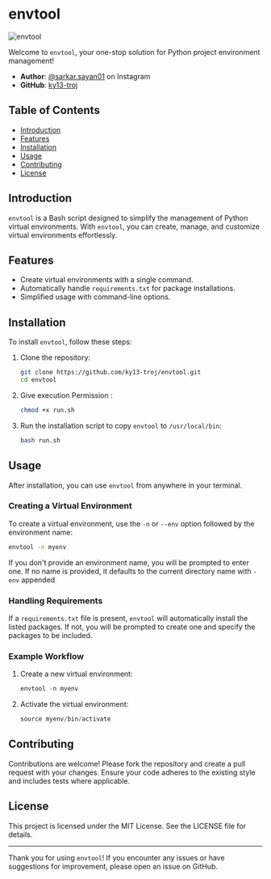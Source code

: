 # envtool

![envtool](https://github.com/ky13-troj/envtool/assets/72155617/db5e205e-7beb-47a2-bade-02fea08ddd2c)


Welcome to `envtool`, your one-stop solution for Python project environment management!

* **Author**: [@sarkar.sayan01](https://instagram.com/sarkar.sayan01) on Instagram
* **GitHub**: [ky13-troj](https://github.com/psypherion)

## Table of Contents

* [Introduction](#introduction)
* [Features](#features)
* [Installation](#installation)
* [Usage](#usage)
* [Contributing](#contributing)
* [License](#license)

## Introduction

`envtool` is a Bash script designed to simplify the management of Python virtual environments. With `envtool`, you can create, manage, and customize virtual environments effortlessly.

## Features

* Create virtual environments with a single command.
* Automatically handle `requirements.txt` for package installations.
* Simplified usage with command-line options.

## Installation

To install `envtool`, follow these steps:


1. Clone the repository:

   ```sh
   git clone https://github.com/ky13-troj/envtool.git
   cd envtool
   ```
2. Give execution Permission :
   ```sh
   chmod +x run.sh
   ```
3. Run the installation script to copy `envtool` to `/usr/local/bin`:

   ```sh
   bash run.sh
   ```

## Usage

After installation, you can use `envtool` from anywhere in your terminal.

### Creating a Virtual Environment

To create a virtual environment, use the `-n` or `--env` option followed by the environment name:

```sh
envtool -n myenv
```

If you don't provide an environment name, you will be prompted to enter one. If no name is provided, it defaults to the current directory name with `-env` appended

### Handling Requirements

If a `requirements.txt` file is present, `envtool` will automatically install the listed packages. If not, you will be prompted to create one and specify the packages to be included.


### Example Workflow


1. Create a new virtual environment:

   ```javascript
   envtool -n myenv
   ```
2. Activate the virtual environment:

   ```javascript
   source myenv/bin/activate
   ```


## Contributing

Contributions are welcome! Please fork the repository and create a pull request with your changes. Ensure your code adheres to the existing style and includes tests where applicable.

## License

This project is licensed under the MIT License. See the LICENSE file for details.


---

Thank you for using `envtool`! If you encounter any issues or have suggestions for improvement, please open an issue on GitHub.


